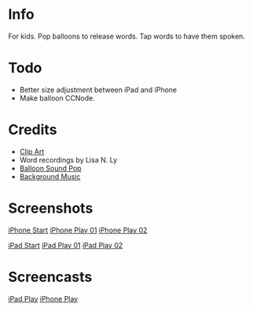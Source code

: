 # Info

For kids. Pop balloons to release words. Tap words to have them spoken.

# Todo

 * Better size adjustment between iPad and iPhone
 * Make balloon CCNode.

# Credits
 * [Clip Art](http://openclipart.org/)
 * Word recordings by Lisa N. Ly
 * [Balloon Sound Pop](http://soundbible.com/1522-Balloon-Popping.html)
 * [Background Music](http://www.raywenderlich.com/352/how-to-make-a-simple-iphone-game-with-cocos2d-tutorial)

# Screenshots
[iPhone Start](ios-balloon-burst/raw/master/screenshots/balloon-burst-ipad-play-01.png "iPhone Start")
[iPhone Play 01](ios-balloon-burst/raw/master/screenshots/balloon-burst-ipad-play-01.png "iPhone Play 01")
[iPhone Play 02](ios-balloon-burst/raw/master/screenshots/balloon-burst-ipad-play-01.png "iPhone Play 02")

[iPad Start](ios-balloon-burst/raw/master/screenshots/balloon-burst-ipad-play-01.png "iPad Start")
[iPad Play 01](ios-balloon-burst/raw/master/screenshots/balloon-burst-ipad-play-01.png "iPad Play 01")
[iPad Play 02](ios-balloon-burst/raw/master/screenshots/balloon-burst-ipad-play-01.png "iPad Play 02")

# Screencasts
[iPad Play](http://youtu.be/ZhUnp01JPLM)
[iPhone Play](http://youtu.be/W6FI7X5PjN8)

